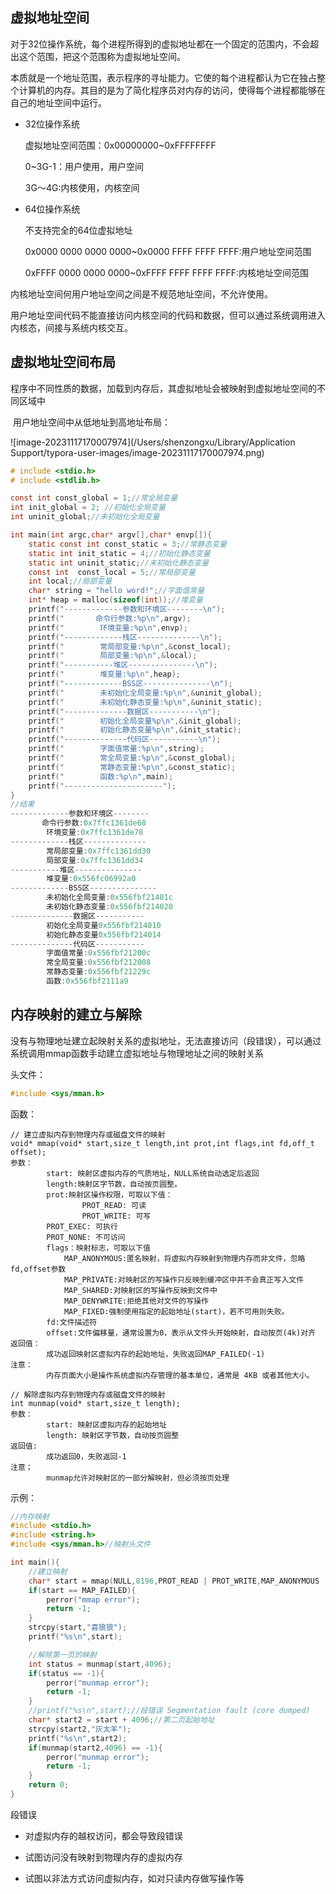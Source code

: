 ## 虚拟地址空间

   对于32位操作系统，每个进程所得到的虚拟地址都在一个固定的范围内，不会超出这个范围，把这个范围称为虚拟地址空间。

​    本质就是一个地址范围，表示程序的寻址能力。它使的每个进程都认为它在独占整个计算机的内存。其目的是为了简化程序员对内存的访问，使得每个进程都能够在自己的地址空间中运行。

* 32位操作系统

  虚拟地址空间范围：0x00000000~0xFFFFFFFF

  0~3G-1：用户使用，用户空间

  3G～4G:内核使用，内核空间

* 64位操作系统

  不支持完全的64位虚拟地址

  0x0000 0000 0000 0000~0x0000 FFFF FFFF FFFF:用户地址空间范围

  0xFFFF 0000 0000 0000~0xFFFF FFFF FFFF FFFF:内核地址空间范围

内核地址空间何用户地址空间之间是不规范地址空间，不允许使用。

用户地址空间代码不能直接访问内核空间的代码和数据，但可以通过系统调用进入内核态，间接与系统内核交互。

## 虚拟地址空间布局

​	程序中不同性质的数据，加载到内存后，其虚拟地址会被映射到虚拟地址空间的不同区域中

​	用户地址空间中从低地址到高地址布局：

![image-20231117170007974](/Users/shenzongxu/Library/Application Support/typora-user-images/image-20231117170007974.png)

```c
# include <stdio.h>
# include <stdlib.h>

const int const_global = 1;//常全局变量
int init_global = 2; //初始化全局变量
int uninit_global;//未初始化全局变量

int main(int argc,char* argv[],char* envp[]){
    static const int const_static = 3;//常静态变量
    static int init_static = 4;//初始化静态变量
    static int uninit_static;//未初始化静态变量
    const int  const_local = 5;//常局部变量
    int local;//局部变量
    char* string = "hello word!";//字面值常量
    int* heap = malloc(sizeof(int));//堆变量
    printf("-------------参数和环境区--------\n");
    printf("       命令行参数:%p\n",argv);
    printf("        环境变量:%p\n",envp);
    printf("-------------栈区--------------\n");
    printf("        常局部变量:%p\n",&const_local);
    printf("        局部变量:%p\n",&local);
    printf("-----------堆区---------------\n");
    printf("        堆变量:%p\n",heap);
    printf("-------------BSS区---------------\n");
    printf("        未初始化全局变量:%p\n",&uninit_global);
    printf("        未初始化静态变量:%p\n",&uninit_static);
    printf("--------------数据区-----------\n");
    printf("        初始化全局变量%p\n",&init_global);
    printf("        初始化静态变量%p\n",&init_static);
    printf("--------------代码区-----------\n");
    printf("        字面值常量:%p\n",string);
    printf("        常全局变量:%p\n",&const_global);
    printf("        常静态变量:%p\n",&const_static);
    printf("        函数:%p\n",main);
    printf("----------------------");
}
//结果
-------------参数和环境区--------
       命令行参数:0x7ffc1361de68
        环境变量:0x7ffc1361de78
-------------栈区--------------
        常局部变量:0x7ffc1361dd30
        局部变量:0x7ffc1361dd34
-----------堆区---------------
        堆变量:0x556fc06992a0
-------------BSS区---------------
        未初始化全局变量:0x556fbf21401c
        未初始化静态变量:0x556fbf214020
--------------数据区-----------
        初始化全局变量0x556fbf214010
        初始化静态变量0x556fbf214014
--------------代码区-----------
        字面值常量:0x556fbf21200c
        常全局变量:0x556fbf212008
        常静态变量:0x556fbf21229c
        函数:0x556fbf2111a9
```



## 内存映射的建立与解除

没有与物理地址建立起映射关系的虚拟地址，无法直接访问（段错误），可以通过系统调用mmap函数手动建立虚拟地址与物理地址之间的映射关系

头文件：

```c
#include <sys/mman.h>
```

函数：

```
// 建立虚拟内存到物理内存或磁盘文件的映射
void* mmap(void* start,size_t length,int prot,int flags,int fd,off_t offset);
参数：
		start: 映射区虚拟内存的气质地址，NULL系统自动选定后返回
		length:映射区字节数，自动按页圆整。
		prot:映射区操作权限，可取以下值：
				PROT_READ: 可读
				PROT_WRITE: 可写
        PROT_EXEC: 可执行
        PROT_NONE: 不可访问
		flags：映射标志，可取以下值
		    MAP_ANONYMOUS:匿名映射，将虚拟内存映射到物理内存而非文件，忽略fd,offset参数
		    MAP_PRIVATE:对映射区的写操作只反映到缓冲区中并不会真正写入文件
		    MAP_SHARED:对映射区的写操作反映到文件中
		    MAP_DENYWRITE:拒绝其他对文件的写操作
		    MAP_FIXED:强制使用指定的起始地址(start)，若不可用则失败。
		fd:文件描述符
		offset:文件偏移量，通常设置为0，表示从文件头开始映射，自动按页(4k)对齐
返回值：
		成功返回映射区虚拟内存的起始地址，失败返回MAP_FAILED(-1)
注意：
		内存页面大小是操作系统虚拟内存管理的基本单位，通常是 4KB 或者其他大小。
```

```
// 解除虚拟内存到物理内存或磁盘文件的映射
int munmap(void* start,size_t length);
参数：
		start: 映射区虚拟内存的起始地址
		length: 映射区字节数，自动按页圆整
返回值: 
		成功返回0，失败返回-1
注意；
		munmap允许对映射区的一部分解映射，但必须按页处理
```

示例：

```c
//内存映射
#include <stdio.h>
#include <string.h>
#include <sys/mman.h>//映射头文件

int main(){
    //建立映射
    char* start = mmap(NULL,8196,PROT_READ | PROT_WRITE,MAP_ANONYMOUS | MAP_PRIVATE,0,0 );
    if(start == MAP_FAILED){ 
        perror("mmap error");
        return -1;
    }
    strcpy(start,"喜狼狼");
    printf("%s\n",start);

    //解除第一页的映射
    int status = munmap(start,4096);
    if(status == -1){
        perror("munmap error");
        return -1;
    }
    //printf("%s\n",start);//段错误 Segmentation fault (core dumped)
    char* start2 = start + 4096;//第二页起始地址
    strcpy(start2,"灰太羊");
    printf("%s\n",start2);
    if(munmap(start2,4096) == -1){
        perror("munmap error");
        return -1;
    }
    return 0;
}
```

段错误

- ﻿对虚拟内存的越权访问，都会导致段错误

- ﻿试图访问没有映射到物理内存的虛拟内存

- ﻿试图以非法方式访问虚拟内存，如对只读内存做写操作等